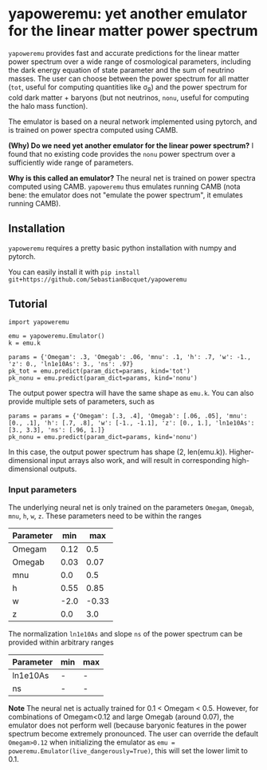 # yapoweremu: yet another emulator for the linear matter power spectrum

`yapoweremu` provides fast and accurate predictions for the linear matter power spectrum over a wide range of cosmological parameters, including the dark energy equation of state parameter and the sum of neutrino masses.
The user can choose between the power spectrum for all matter (`tot`, useful for computing quantities like σ<sub>8</sub>) and the power spectrum for cold dark matter + baryons (but not neutrinos, `nonu`, useful for computing the halo mass function).

The emulator is based on a neural network implemented using pytorch, and is trained on power spectra computed using CAMB.

**(Why) Do we need yet another emulator for the linear power spectrum?** I found that no existing code provides the `nonu` power spectrum over a sufficiently wide range of parameters.

**Why is this called an emulator?** The neural net is trained on power spectra computed using CAMB. `yapoweremu` thus emulates running CAMB (nota bene: the emulator does not "emulate the power spectrum", it emulates running CAMB).

## Installation

`yapoweremu` requires a pretty basic python installation with numpy and pytorch.

You can easily install it with `pip install git+https://github.com/SebastianBocquet/yapoweremu`

## Tutorial

```
import yapoweremu

emu = yapoweremu.Emulator()
k = emu.k

params = {'Omegam': .3, 'Omegab': .06, 'mnu': .1, 'h': .7, 'w': -1., 'z': 0., 'ln1e10As': 3., 'ns': .97}
pk_tot = emu.predict(param_dict=params, kind='tot')
pk_nonu = emu.predict(param_dict=params, kind='nonu')
```
The output power spectra will have the same shape as `emu.k`.
You can also provide multiple sets of parameters, such as
```
params = params = {'Omegam': [.3, .4], 'Omegab': [.06, .05], 'mnu': [0., .1], 'h': [.7, .8], 'w': [-1., -1.1], 'z': [0., 1.], 'ln1e10As': [3., 3.3], 'ns': [.96, 1.]}
pk_nonu = emu.predict(param_dict=params, kind='nonu')
```
In this case, the output power spectrum has shape (2, len(emu.k)).
Higher-dimensional input arrays also work, and will result in corresponding high-dimensional outputs.

### Input parameters
The underlying neural net is only trained on the parameters `Omegam`, `Omegab`, `mnu`, `h`, `w`, `z`. These parameters need to be within the ranges

| Parameter | min  | max   |
| --------- | ---- | ----- |
| Omegam    | 0.12 | 0.5   |
| Omegab    | 0.03 | 0.07  |
| mnu       | 0.0  | 0.5   |
| h         | 0.55 | 0.85  |
| w         | -2.0 | -0.33 |
| z         | 0.0  | 3.0   |

The normalization `ln1e10As` and slope `ns` of the power spectrum can be provided within arbitrary ranges

| Parameter | min | max |
| --------- | --- | --- |
| ln1e10As  | -   | -   |
| ns        | -   | -   |

**Note** The neural net is actually trained for 0.1 < Omegam < 0.5. However, for combinations of Omegam<0.12 and large Omegab (around 0.07), the emulator does not perform well (because baryonic features in the power spectrum become extremely pronounced. The user can override the default `Omegam>0.12` when initializing the emulator as `emu = poweremu.Emulator(live_dangerously=True)`, this will set the lower limit to 0.1.

